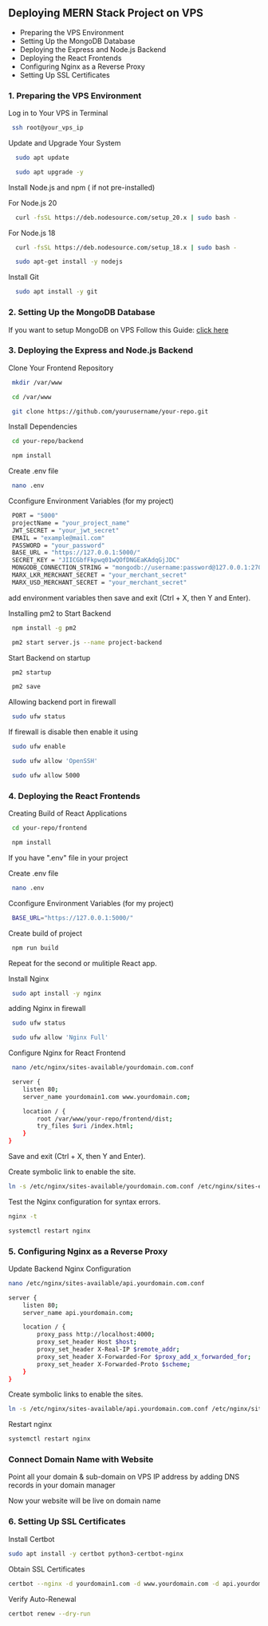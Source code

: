 
## Deploying MERN Stack Project on VPS




- Preparing the VPS Environment
- Setting Up the MongoDB Database
- Deploying the Express and Node.js Backend
- Deploying the React Frontends
- Configuring Nginx as a Reverse Proxy
- Setting Up SSL Certificates
### 1. Preparing the VPS Environment

Log in to Your VPS in Terminal 

```bash
 ssh root@your_vps_ip
```

Update and Upgrade Your System

```bash
  sudo apt update
```
```bash
  sudo apt upgrade -y
```

Install Node.js and npm ( if not pre-installed)

For Node.js 20
```bash
  curl -fsSL https://deb.nodesource.com/setup_20.x | sudo bash -
```
For Node.js 18
```bash
  curl -fsSL https://deb.nodesource.com/setup_18.x | sudo bash -
```
```bash
  sudo apt-get install -y nodejs
```
Install Git 
```bash
  sudo apt install -y git
```


###  2. Setting Up the MongoDB Database

If you want to setup MongoDB on VPS Follow this Guide: [click here](https://github.com/Usamapuward/mern_deployment/blob/main/MongoDB_Setup.md)

### 3. Deploying the Express and Node.js Backend

Clone Your Frontend Repository

```bash
 mkdir /var/www
```

```bash
 cd /var/www
```
```bash
 git clone https://github.com/yourusername/your-repo.git
```



Install Dependencies

```bash
 cd your-repo/backend
```

```bash
 npm install
```
Create .env file

```bash
 nano .env
```
Cconfigure Environment Variables (for my project)

```bash
 PORT = "5000"
 projectName = "your_project_name"
 JWT_SECRET = "your_jwt_secret"
 EMAIL = "example@mail.com"
 PASSWORD = "your_password"
 BASE_URL = "https://127.0.0.1:5000/"
 SECRET_KEY = "JIICGbfFkpwq01wQOfDNGEaKAdqGjJDC"
 MONGODB_CONNECTION_STRING = "mongodb://username:password@127.0.0.1:27017/database_name"
 MARX_LKR_MERCHANT_SECRET = "your_merchant_secret"
 MARX_USD_MERCHANT_SECRET = "your_merchant_secret"
```

add environment variables then save and exit (Ctrl + X, then Y and Enter).


Installing pm2 to Start Backend

```bash
 npm install -g pm2
```
```bash
 pm2 start server.js --name project-backend
```
Start Backend on startup
```bash
 pm2 startup
```
```bash
 pm2 save
```
Allowing backend port in firewall 

```bash
 sudo ufw status
```
If firewall is disable then enable it using 
```bash
 sudo ufw enable
```
```bash
 sudo ufw allow 'OpenSSH'
```
```bash
 sudo ufw allow 5000
```

### 4. Deploying the React Frontends

Creating Build of React Applications
```bash
 cd your-repo/frontend
```
```bash
 npm install
```
If you have ".env" file in your project

Create .env file 
```bash
 nano .env
```
Cconfigure Environment Variables (for my project)
```bash
 BASE_URL="https://127.0.0.1:5000/"
```

Create build of project
```bash
 npm run build
```

Repeat for the second or mulitiple React app.

Install Nginx

```bash
 sudo apt install -y nginx
```

adding Nginx in firewall

```bash
 sudo ufw status
```
```bash
 sudo ufw allow 'Nginx Full'
```


Configure Nginx for React Frontend


```bash
 nano /etc/nginx/sites-available/yourdomain.com.conf
```

```bash
 server {
    listen 80;
    server_name yourdomain1.com www.yourdomain.com;

    location / {
        root /var/www/your-repo/frontend/dist;
        try_files $uri /index.html;
    }
}
```
Save and exit (Ctrl + X, then Y and Enter).

Create symbolic link to enable the site.

```bash
ln -s /etc/nginx/sites-available/yourdomain.com.conf /etc/nginx/sites-enabled/
```

Test the Nginx configuration for syntax errors.

```bash
nginx -t
```

```bash
systemctl restart nginx
```

### 5. Configuring Nginx as a Reverse Proxy

Update Backend Nginx Configuration

```bash
nano /etc/nginx/sites-available/api.yourdomain.com.conf
```
```bash
server {
    listen 80;
    server_name api.yourdomain.com;

    location / {
        proxy_pass http://localhost:4000;
        proxy_set_header Host $host;
        proxy_set_header X-Real-IP $remote_addr;
        proxy_set_header X-Forwarded-For $proxy_add_x_forwarded_for;
        proxy_set_header X-Forwarded-Proto $scheme;
    }
}
```

Create symbolic links to enable the sites.

```bash
ln -s /etc/nginx/sites-available/api.yourdomain.com.conf /etc/nginx/sites-enabled/
```

Restart nginx

```bash
systemctl restart nginx
```

### Connect Domain Name with Website

Point all your domain & sub-domain on VPS IP address by adding DNS records in your domain manager 

Now your website will be live on domain name

### 6. Setting Up SSL Certificates 

Install Certbot

```bash
sudo apt install -y certbot python3-certbot-nginx
```

Obtain SSL Certificates

```bash
certbot --nginx -d yourdomain1.com -d www.yourdomain.com -d api.yourdomain.com
```

Verify Auto-Renewal

```bash
certbot renew --dry-run
```
